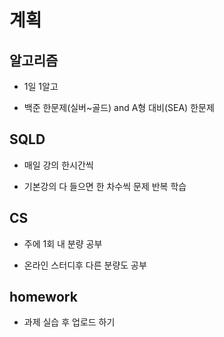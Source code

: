 # 계획

## 알고리즘

- 1일 1알고

- 백준 한문제(실버~골드) and A형 대비(SEA) 한문제

## SQLD

- 매일 강의 한시간씩

- 기본강의 다 들으면 한 차수씩 문제 반복 학습

## CS

- 주에 1회 내 분량 공부

- 온라인 스터디후 다른 분량도 공부

## homework

- 과제 실습 후 업로드 하기
